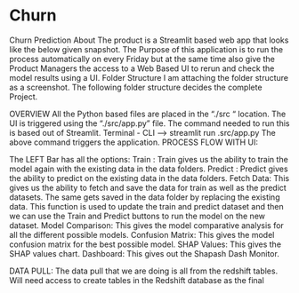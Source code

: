 # Churn
Churn Prediction
About 
The product is a Streamlit based web app that looks like the below given snapshot. The Purpose of this application is to run the process automatically on every Friday but at the same time also give the Product Managers the access to a Web Based UI to rerun and check the model results using a UI.
Folder Structure 
I am attaching the folder structure as a screenshot. The following folder structure decides the complete Project.

OVERVIEW
All the Python based files are placed in the “./src “ location. The UI is triggered using the “./src/app.py” file.
The command needed to run this is based out of Streamlit.
Terminal - CLI —-> streamlit run .src/app.py
The above command triggers the application.
PROCESS FLOW WITH UI:

The LEFT Bar has all the options:
Train : Train gives us the ability to train the model again with the existing data in the data folders.
Predict : Predict gives the ability to predict on the existing data in the data folders.
Fetch Data: This gives us the ability to fetch and save the data for train as well as the predict datasets. The same gets saved in the data folder by replacing the existing data. This function is used to update the train and predict dataset and then we can use the Train and Predict buttons to run the model on the new dataset.
Model Comparison: This gives the model comparative analysis for all the different possible models.
Confusion Matrix: This gives the model confusion matrix for the best possible model.
SHAP Values: This gives the SHAP values chart.
Dashboard: This gives out the Shapash Dash Monitor.

DATA PULL:
The data pull that we are doing is all from the redshift tables.
Will need access to create tables in the Redshift database as the final 
